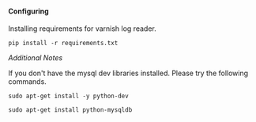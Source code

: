 #### Configuring ####

Installing requirements for varnish log reader.

`pip install -r requirements.txt`

*Additional Notes*

If you don't have the mysql dev libraries installed. Please try the following commands.

`sudo apt-get install -y python-dev`

`sudo apt-get install python-mysqldb`

